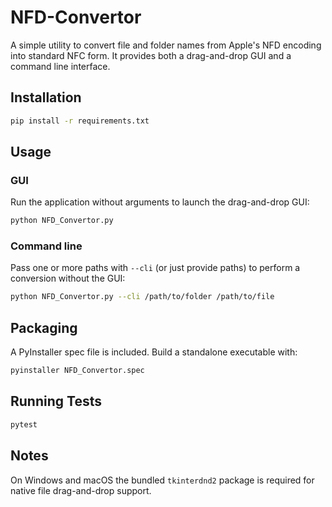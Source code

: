 # NFD-Convertor

A simple utility to convert file and folder names from Apple's NFD encoding
into standard NFC form. It provides both a drag-and-drop GUI and a command
line interface.

## Installation

```bash
pip install -r requirements.txt
```

## Usage

### GUI

Run the application without arguments to launch the drag-and-drop GUI:

```bash
python NFD_Convertor.py
```

### Command line

Pass one or more paths with `--cli` (or just provide paths) to perform a
conversion without the GUI:

```bash
python NFD_Convertor.py --cli /path/to/folder /path/to/file
```

## Packaging

A PyInstaller spec file is included. Build a standalone executable with:

```bash
pyinstaller NFD_Convertor.spec
```

## Running Tests

```bash
pytest
```

## Notes

On Windows and macOS the bundled `tkinterdnd2` package is required for native
file drag-and-drop support.
